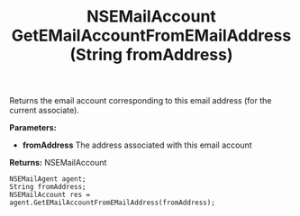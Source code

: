 ﻿---
uid: crmscript_ref_NSEMailAgent_GetEMailAccountFromEMailAddress
title: NSEMailAccount GetEMailAccountFromEMailAddress(String fromAddress)
intellisense: NSEMailAgent.GetEMailAccountFromEMailAddress
keywords: NSEMailAgent, GetEMailAccountFromEMailAddress
so.topic: reference
---

Returns the email account corresponding to this email address (for the current associate).

**Parameters:**
 - **fromAddress** The address associated with this email account

**Returns:** NSEMailAccount

```crmscript
NSEMailAgent agent;
String fromAddress;
NSEMailAccount res = agent.GetEMailAccountFromEMailAddress(fromAddress);
```

